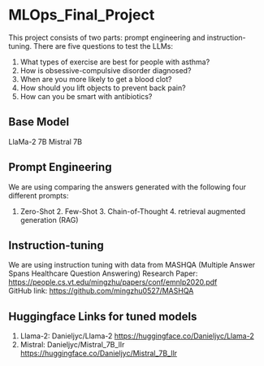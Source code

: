 # MLOps_Final_Project

This project consists of two parts: prompt engineering and instruction-tuning. There are five questions to test the LLMs:

1. What types of exercise are best for people with asthma?
2. How is obsessive-compulsive disorder diagnosed?
3. When are you more likely to get a blood clot?
4. How should you lift objects to prevent back pain?
5. How can you be smart with antibiotics?

## Base Model
LlaMa-2 7B
Mistral 7B

## Prompt Engineering
We are using comparing the answers generated with the following four different prompts:
1. Zero-Shot 2. Few-Shot 3. Chain-of-Thought 4. retrieval augmented generation (RAG)
   
## Instruction-tuning
We are using instruction tuning with data from MASHQA (Multiple Answer Spans Healthcare Question Answering) Research Paper: https://people.cs.vt.edu/mingzhu/papers/conf/emnlp2020.pdf \
GitHub link: https://github.com/mingzhu0527/MASHQA

## Huggingface Links for tuned models

1. Llama-2: Danieljyc/Llama-2
  https://huggingface.co/Danieljyc/Llama-2
2. Mistral: Danieljyc/Mistral_7B_llr
  https://huggingface.co/Danieljyc/Mistral_7B_llr
